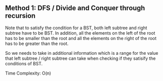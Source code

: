 ## Method 1: DFS / Divide and Conquer through recursion

Note that to satisfy the condition for a BST, both left subtree and right subtree have to be BST. In addition, all the elements on the left of the root has to be smaller than the root and all the elements on the right of the root has to be greater than the root. 

So we needs to take in additional information which is a range for the value that left subtree / right subtree can take when checking if they satisify the conditions of BST. 

Time Complexity: O(n)
